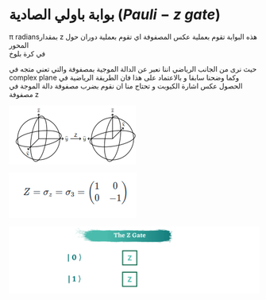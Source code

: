 #  بوابة باولي الصادية  $(Pauli-z$ $gate$)


π radiansبمقدار z هذه البوابة تقوم بعملية عكس المصفوفة اي تقوم بعملية دوران حول المحور   
في كرة بلوخ


 حيث نرى من الجانب الرياضي اننا نعبر عن الدالة الموجية بمصفوفة والتي تعني متجه في complex plane وكما وضحنا سابقا و بالاعتماد على هذا فان الطريقة الرياضية في الحصول عكس اشارة الكيوبت و تحتاج منا ان نقوم بضرب مصفوفة دالة الموجة في مصفوفة z 

  ![pauli z](/docfx_project/images/Bloch_sphere_pauli_z1.png)



  ![pauli z](/docfx_project/images/pauli_z.png)


 ![pauli x gif](/docfx_project/images/pauliZG.gif)
 
